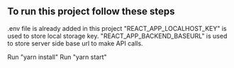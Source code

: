 ## To run this project follow these steps

.env file is already added in this project
"REACT_APP_LOCALHOST_KEY" is used to store local storage key.
"REACT_APP_BACKEND_BASEURL" is used to store server side base url to make API calls.

Run "yarn install"
Run "yarn start"